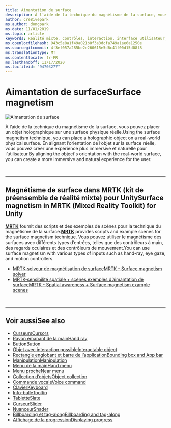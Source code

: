 ```yaml
---
title: Aimantation de surface
description: À l’aide de la technique du magnétisme de la surface, vous pouvez placer un objet holographique sur une surface physique réelle.
author: cre8ivepark
ms.author: dongpark
ms.date: 11/01/2019
ms.topic: article
keywords: Réalité mixte, contrôles, interaction, interface utilisateur, expérience utilisateur, casque de la réalité mixte, casque de la réalité mixte, casque de réalité virtuelle, HoloLens, MRTK, boîte à outils de réalité mixte, magnétisme de surface
ms.openlocfilehash: 943c5e8a1f49a021b8f3a3dcfa749a1ae6a1250e
ms.sourcegitcommit: 4f3ef057a285be2e260615e5d6c41f00d15d08f8
ms.translationtype: MT
ms.contentlocale: fr-FR
ms.lasthandoff: 11/17/2020
ms.locfileid: "94703277"
---
```

# <a name="surface-magnetism"></a><span data-ttu-id="dd9b6-104">Aimantation de surface</span><span class="sxs-lookup"><span data-stu-id="dd9b6-104">Surface magnetism</span></span>

![Aimantation de surface](images/MRTK_SurfaceMagnetism.gif)

<span data-ttu-id="dd9b6-106">À l’aide de la technique du magnétisme de la surface, vous pouvez placer un objet holographique sur une surface physique réelle.</span><span class="sxs-lookup"><span data-stu-id="dd9b6-106">Using the surface magnetism technique, you can place a holographic object on a real-world physical surface.</span></span> <span data-ttu-id="dd9b6-107">En alignant l’orientation de l’objet sur la surface réelle, vous pouvez créer une expérience plus immersive et naturelle pour l’utilisateur.</span><span class="sxs-lookup"><span data-stu-id="dd9b6-107">By aligning the object's orientation with the real-world surface, you can create a more immersive and natural experience for the user.</span></span>

<br>

---

## <a name="surface-magnetism-in-mrtk-mixed-reality-toolkit-for-unity"></a><span data-ttu-id="dd9b6-108">Magnétisme de surface dans MRTK (kit de préensemble de réalité mixte) pour Unity</span><span class="sxs-lookup"><span data-stu-id="dd9b6-108">Surface magnetism in MRTK (Mixed Reality Toolkit) for Unity</span></span>
<span data-ttu-id="dd9b6-109">**[MRTK](https://github.com/Microsoft/MixedRealityToolkit-Unity)** fournit des scripts et des exemples de scènes pour la technique du magnétisme de la surface.</span><span class="sxs-lookup"><span data-stu-id="dd9b6-109">**[MRTK](https://github.com/Microsoft/MixedRealityToolkit-Unity)** provides scripts and example scenes for the surface magnetism technique.</span></span> <span data-ttu-id="dd9b6-110">Vous pouvez utiliser le magnétisme des surfaces avec différents types d’entrées, telles que des contrôleurs à main, des regards oculaires et des contrôleurs de mouvement.</span><span class="sxs-lookup"><span data-stu-id="dd9b6-110">You can use surface magnetism with various types of inputs such as hand-ray, eye gaze, and motion controllers.</span></span>

* [<span data-ttu-id="dd9b6-111">MRTK-solveur de magnétisation de surface</span><span class="sxs-lookup"><span data-stu-id="dd9b6-111">MRTK - Surface magnetism solver</span></span>](https://microsoft.github.io/MixedRealityToolkit-Unity/Documentation/README_Solver.html#surfacemagnetism)
* [<span data-ttu-id="dd9b6-112">MRTK-sensibilité spatiale + scènes exemples d’aimantation de surface</span><span class="sxs-lookup"><span data-stu-id="dd9b6-112">MRTK - Spatial awareness + Surface magnetism example scenes</span></span>](https://github.com/microsoft/MixedRealityToolkit-Unity/blob/mrtk_development/Assets/MRTK/Examples/Demos/Solvers/Scenes/SurfaceMagnetismSpatialAwarenessExample.unity)


<br>

---

## <a name="see-also"></a><span data-ttu-id="dd9b6-113">Voir aussi</span><span class="sxs-lookup"><span data-stu-id="dd9b6-113">See also</span></span>

* [<span data-ttu-id="dd9b6-114">Curseurs</span><span class="sxs-lookup"><span data-stu-id="dd9b6-114">Cursors</span></span>](cursors.md)
* [<span data-ttu-id="dd9b6-115">Rayon émanant de la main</span><span class="sxs-lookup"><span data-stu-id="dd9b6-115">Hand ray</span></span>](point-and-commit.md)
* [<span data-ttu-id="dd9b6-116">Button</span><span class="sxs-lookup"><span data-stu-id="dd9b6-116">Button</span></span>](button.md)
* [<span data-ttu-id="dd9b6-117">Objet avec interaction possible</span><span class="sxs-lookup"><span data-stu-id="dd9b6-117">Interactable object</span></span>](interactable-object.md)
* [<span data-ttu-id="dd9b6-118">Rectangle englobant et barre de l’application</span><span class="sxs-lookup"><span data-stu-id="dd9b6-118">Bounding box and App bar</span></span>](app-bar-and-bounding-box.md)
* [<span data-ttu-id="dd9b6-119">Manipulation</span><span class="sxs-lookup"><span data-stu-id="dd9b6-119">Manipulation</span></span>](direct-manipulation.md)
* [<span data-ttu-id="dd9b6-120">Menu de la main</span><span class="sxs-lookup"><span data-stu-id="dd9b6-120">Hand menu</span></span>](hand-menu.md)
* [<span data-ttu-id="dd9b6-121">Menu proche</span><span class="sxs-lookup"><span data-stu-id="dd9b6-121">Near menu</span></span>](near-menu.md)
* [<span data-ttu-id="dd9b6-122">Collection d’objets</span><span class="sxs-lookup"><span data-stu-id="dd9b6-122">Object collection</span></span>](object-collection.md)
* [<span data-ttu-id="dd9b6-123">Commande vocale</span><span class="sxs-lookup"><span data-stu-id="dd9b6-123">Voice command</span></span>](voice-input.md)
* [<span data-ttu-id="dd9b6-124">Clavier</span><span class="sxs-lookup"><span data-stu-id="dd9b6-124">Keyboard</span></span>](keyboard.md)
* [<span data-ttu-id="dd9b6-125">Info-bulle</span><span class="sxs-lookup"><span data-stu-id="dd9b6-125">Tooltip</span></span>](tooltip.md)
* [<span data-ttu-id="dd9b6-126">Tablette</span><span class="sxs-lookup"><span data-stu-id="dd9b6-126">Slate</span></span>](slate.md)
* [<span data-ttu-id="dd9b6-127">Curseur</span><span class="sxs-lookup"><span data-stu-id="dd9b6-127">Slider</span></span>](slider.md)
* [<span data-ttu-id="dd9b6-128">Nuanceur</span><span class="sxs-lookup"><span data-stu-id="dd9b6-128">Shader</span></span>](shader.md)
* [<span data-ttu-id="dd9b6-129">Billboarding et tag-along</span><span class="sxs-lookup"><span data-stu-id="dd9b6-129">Billboarding and tag-along</span></span>](billboarding-and-tag-along.md)
* [<span data-ttu-id="dd9b6-130">Affichage de la progression</span><span class="sxs-lookup"><span data-stu-id="dd9b6-130">Displaying progress</span></span>](progress.md)
